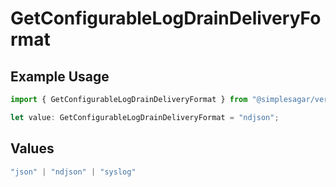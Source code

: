 # GetConfigurableLogDrainDeliveryFormat

## Example Usage

```typescript
import { GetConfigurableLogDrainDeliveryFormat } from "@simplesagar/vercel/models/getconfigurablelogdrainop.js";

let value: GetConfigurableLogDrainDeliveryFormat = "ndjson";
```

## Values

```typescript
"json" | "ndjson" | "syslog"
```